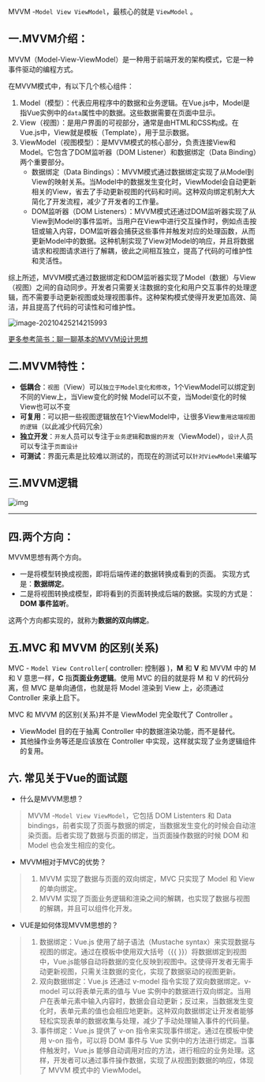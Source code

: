 

MVVM -`Model View ViewModel`，最核心的就是 `ViewModel` 。

## 一.MVVM介绍：

MVVM（Model-View-ViewModel）是一种用于前端开发的架构模式，它是一种事件驱动的编程方式。

在MVVM模式中，有以下几个核心组件：

1. Model（模型）：代表应用程序中的数据和业务逻辑。在Vue.js中，Model是指Vue实例中的`data`属性中的数据。这些数据需要在页面中显示。
2. View（视图）：是用户界面的可视部分，通常是由HTML和CSS构成。在Vue.js中，View就是模板（Template），用于显示数据。
3. ViewModel（视图模型）：是MVVM模式的核心部分，负责连接View和Model。它包含了DOM监听器（DOM Listener）和数据绑定（Data Binding）两个重要部分。
   - 数据绑定（Data Bindings）：MVVM模式通过数据绑定实现了从Model到View的映射关系。当Model中的数据发生变化时，ViewModel会自动更新相关的View，省去了手动更新视图的代码和时间。这种双向绑定机制大大简化了开发流程，减少了开发者的工作量。
   - DOM监听器（DOM Listeners）：MVVM模式还通过DOM监听器实现了从View到Model的事件监听。当用户在View中进行交互操作时，例如点击按钮或输入内容，DOM监听器会捕获这些事件并触发对应的处理函数，从而更新Model中的数据。这种机制实现了View对Model的响应，并且将数据请求和视图请求进行了解耦，彼此之间相互独立，提高了代码的可维护性和灵活性。

综上所述，MVVM模式通过数据绑定和DOM监听器实现了Model（数据）与View（视图）之间的自动同步。开发者只需要关注数据的变化和用户交互事件的处理逻辑，而不需要手动更新视图或处理视图事件。这种架构模式使得开发更加高效、简洁，并且提高了代码的可读性和可维护性。

![image-20210425214215993](https://billy.taoxiaoxin.club/md/2023/06/647de673922ee46f3ecd4a47.png)

[更多参考简书：聊一聊基本的MVVM设计思想](https://www.jianshu.com/p/cf224ae5deb6)

## 二.MVVM特性：

- **低耦合**：`视图`（View）可以`独立于Model变化和修改`，1个ViewModel可以绑定到不同的View上，当View变化的时候 Model可以不变，当Model变化的时候 View也可以不变
- **可复用**：可以把一些视图逻辑放在1个ViewModel中，让很多View`重用这端视图的逻辑`（以此减少代码冗余）
- **独立开发**：`开发`人员可以专注于`业务逻辑`和`数据的开发`（ViewModel），`设计`人员可以专注于`页面设计`
- **可测试**：界面元素是比较难以测试的，而现在的测试可以`针对ViewModel`来编写

## 三.MVVM逻辑

![img](https://billy.taoxiaoxin.club/md/2023/06/647de673922ee46f3f18823a.jpeg)

------

## 四.两个方向：

MVVM思想有两个方向。

- 一是将模型转换成视图，即将后端传递的数据转换成看到的页面。 实现方式是：**数据绑定**。
- 二是将视图转换成模型，即将看到的页面转换成后端的数据。实现的方式是：**DOM 事件监听**。

这两个方向都实现的，就称为**数据的双向绑定**。

## 五.MVC 和 MVVM 的区别(关系)

MVC - `Model View Controller`( controller: 控制器 )，**M** 和 **V** 和 MVVM 中的 M 和 V 意思一样，**C** 指**页面业务逻辑**。使用 MVC 的目的就是将 M 和 V 的代码分离，但 MVC 是单向通信，也就是将 Model 渲染到 View 上，必须通过 Controller 来承上启下。

MVC 和 MVVM 的区别(关系)并不是 ViewModel 完全取代了 Controller 。

- ViewModel 目的在于抽离 Controller 中的数据渲染功能，而不是替代。
- 其他操作业务等还是应该放在 Controller 中实现，这样就实现了业务逻辑组件的复用。

## 六. 常见关于Vue的面试题

- 什么是MVVM思想？

> MVVM -`Model View ViewModel`，它包括 DOM Listenters 和 Data bindings，前者实现了页面与数据的绑定，当数据发生变化的时候会自动渲染页面。后者实现了数据与页面的绑定，当页面操作数据的时候 DOM 和 Model 也会发生相应的变化。

- MVVM相对于MVC的优势？

> 1. MVVM 实现了数据与页面的双向绑定，MVC 只实现了 Model 和 View 的单向绑定。
> 2. MVVM 实现了页面业务逻辑和渲染之间的解耦，也实现了数据与视图的解耦，并且可以组件化开发。

- VUE是如何体现MVVM思想的？

> 1. 数据绑定：Vue.js 使用了胡子语法（Mustache syntax）来实现数据与视图的绑定。通过在模板中使用双大括号（{{ }}）将数据绑定到视图中，Vue.js能够自动将数据的变化反映到视图中。这使得开发者无需手动更新视图，只需关注数据的变化，实现了数据驱动的视图更新。
> 2. 双向数据绑定：Vue.js 还通过 v-model 指令实现了双向数据绑定。v-model 可以将表单元素的值与 Vue 实例中的数据进行双向绑定。当用户在表单元素中输入内容时，数据会自动更新；反过来，当数据发生变化时，表单元素的值也会相应地更新。这种双向数据绑定让开发者能够轻松实现表单的数据收集与处理，减少了手动处理输入事件的代码量。
> 3. 事件绑定：Vue.js 提供了 v-on 指令来实现事件绑定。通过在模板中使用 v-on 指令，可以将 DOM 事件与 Vue 实例中的方法进行绑定。当事件触发时，Vue.js 能够自动调用对应的方法，进行相应的业务处理。这样，开发者可以通过事件操作数据，实现了从视图到数据的响应，体现了 MVVM 模式中的 ViewModel。


